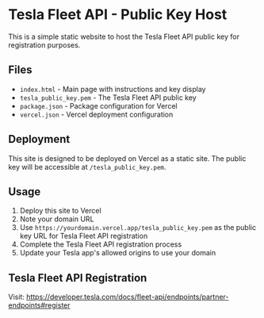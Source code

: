 # Tesla Fleet API - Public Key Host

This is a simple static website to host the Tesla Fleet API public key for registration purposes.

## Files

- `index.html` - Main page with instructions and key display
- `tesla_public_key.pem` - The Tesla Fleet API public key
- `package.json` - Package configuration for Vercel
- `vercel.json` - Vercel deployment configuration

## Deployment

This site is designed to be deployed on Vercel as a static site. The public key will be accessible at `/tesla_public_key.pem`.

## Usage

1. Deploy this site to Vercel
2. Note your domain URL
3. Use `https://yourdomain.vercel.app/tesla_public_key.pem` as the public key URL for Tesla Fleet API registration
4. Complete the Tesla Fleet API registration process
5. Update your Tesla app's allowed origins to use your domain

## Tesla Fleet API Registration

Visit: https://developer.tesla.com/docs/fleet-api/endpoints/partner-endpoints#register
